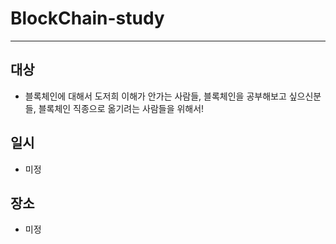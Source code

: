 # BlockChain-study
---

## 대상
- 블록체인에 대해서 도저희 이해가 안가는 사람들, 블록체인을 공부해보고 싶으신분들, 블록체인 직종으로 옮기려는 사람들을 위해서!

## 일시
- 미정

## 장소
- 미정
